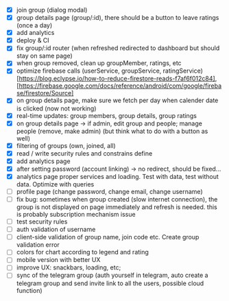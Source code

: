 - [x] join group (dialog modal)
- [x] group details page (group/:id), there should be a button to leave ratings (once a day)
- [x] add analytics
- [x] deploy & CI
- [x] fix group/:id router (when refreshed redirected to dashboard but should stay on same page)
- [x] when group removed, clean up groupMember, ratings, etc
- [x] optimize firebase calls (userService, groupService, ratingService) [https://blog.eclypse.io/how-to-reduce-firestore-reads-f7af6f012c84], [https://firebase.google.com/docs/reference/android/com/google/firebase/firestore/Source]
- [x] on group details page, make sure we fetch per day when calender date is clicked (now not working)
- [x] real-time updates: group members, group details, group ratings
- [x] on group details page -> if admin, edit group and people; manage people (remove, make admin) (but think what to do with a button as well)
- [x] filtering of groups (own, joined, all)
- [x] read / write security rules and constrains define
- [x] add analytics page
- [x] after setting password (account linking) -> no redirect, should be fixed...
- [x] analytics page proper services and loading. Test with data, test without data. Optimize with queries
- [ ] profile page (change password, change email, change username)
- [ ] fix bug: sometimes when group created (slow internet connection), the group is not displayed on page immediately and refresh is needed. this is probably subscription mechanism issue
- [ ] test security rules
- [ ] auth validation of username
- [ ] client-side validation of group name, join code etc. Create group validation error
- [ ] colors for chart according to legend and rating
- [ ] mobile version with better UX
- [ ] improve UX: snackbars, loading, etc;
- [ ] sync of the telegram group (auth yourself in telegram, auto create a telegram group and send invite link to all the users, possible cloud function)
